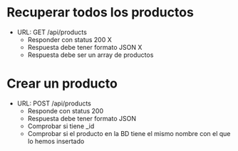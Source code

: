 # Recuperar todos los productos

- URL: GET /api/products
  - Responder con status 200 X
  - Respuesta debe tener formato JSON X
  - Respuesta debe ser un array de productos

# Crear un producto

- URL: POST /api/products
  - Responde con status 200
  - Respuesta debe tener formato JSON
  - Comprobar si tiene _id
  - Comprobar si el producto en la BD tiene el mismo nombre con el que lo hemos
    insertado
